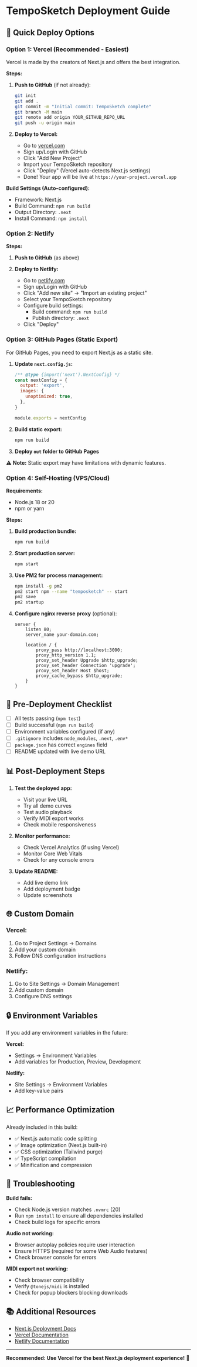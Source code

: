 # TempoSketch Deployment Guide

## 🚀 Quick Deploy Options

### Option 1: Vercel (Recommended - Easiest)

Vercel is made by the creators of Next.js and offers the best integration.

**Steps:**

1. **Push to GitHub** (if not already):
   ```bash
   git init
   git add .
   git commit -m "Initial commit: TempoSketch complete"
   git branch -M main
   git remote add origin YOUR_GITHUB_REPO_URL
   git push -u origin main
   ```

2. **Deploy to Vercel:**
   - Go to [vercel.com](https://vercel.com)
   - Sign up/Login with GitHub
   - Click "Add New Project"
   - Import your TempoSketch repository
   - Click "Deploy" (Vercel auto-detects Next.js settings)
   - Done! Your app will be live at `https://your-project.vercel.app`

**Build Settings (Auto-configured):**
- Framework: Next.js
- Build Command: `npm run build`
- Output Directory: `.next`
- Install Command: `npm install`

### Option 2: Netlify

**Steps:**

1. **Push to GitHub** (as above)

2. **Deploy to Netlify:**
   - Go to [netlify.com](https://netlify.com)
   - Sign up/Login with GitHub
   - Click "Add new site" → "Import an existing project"
   - Select your TempoSketch repository
   - Configure build settings:
     - Build command: `npm run build`
     - Publish directory: `.next`
   - Click "Deploy"

### Option 3: GitHub Pages (Static Export)

For GitHub Pages, you need to export Next.js as a static site.

1. **Update `next.config.js`:**
   ```js
   /** @type {import('next').NextConfig} */
   const nextConfig = {
     output: 'export',
     images: {
       unoptimized: true,
     },
   }
   
   module.exports = nextConfig
   ```

2. **Build static export:**
   ```bash
   npm run build
   ```

3. **Deploy `out` folder to GitHub Pages**

⚠️ **Note:** Static export may have limitations with dynamic features.

### Option 4: Self-Hosting (VPS/Cloud)

**Requirements:**
- Node.js 18 or 20
- npm or yarn

**Steps:**

1. **Build production bundle:**
   ```bash
   npm run build
   ```

2. **Start production server:**
   ```bash
   npm start
   ```

3. **Use PM2 for process management:**
   ```bash
   npm install -g pm2
   pm2 start npm --name "temposketch" -- start
   pm2 save
   pm2 startup
   ```

4. **Configure nginx reverse proxy** (optional):
   ```nginx
   server {
       listen 80;
       server_name your-domain.com;
       
       location / {
           proxy_pass http://localhost:3000;
           proxy_http_version 1.1;
           proxy_set_header Upgrade $http_upgrade;
           proxy_set_header Connection 'upgrade';
           proxy_set_header Host $host;
           proxy_cache_bypass $http_upgrade;
       }
   }
   ```

## 🔧 Pre-Deployment Checklist

- [ ] All tests passing (`npm test`)
- [ ] Build successful (`npm run build`)
- [ ] Environment variables configured (if any)
- [ ] `.gitignore` includes `node_modules`, `.next`, `.env*`
- [ ] `package.json` has correct `engines` field
- [ ] README updated with live demo URL

## 📊 Post-Deployment Steps

1. **Test the deployed app:**
   - Visit your live URL
   - Try all demo curves
   - Test audio playback
   - Verify MIDI export works
   - Check mobile responsiveness

2. **Monitor performance:**
   - Check Vercel Analytics (if using Vercel)
   - Monitor Core Web Vitals
   - Check for any console errors

3. **Update README:**
   - Add live demo link
   - Add deployment badge
   - Update screenshots

## 🌐 Custom Domain

### Vercel:
1. Go to Project Settings → Domains
2. Add your custom domain
3. Follow DNS configuration instructions

### Netlify:
1. Go to Site Settings → Domain Management
2. Add custom domain
3. Configure DNS settings

## 🔒 Environment Variables

If you add any environment variables in the future:

**Vercel:**
- Settings → Environment Variables
- Add variables for Production, Preview, Development

**Netlify:**
- Site Settings → Environment Variables
- Add key-value pairs

## 📈 Performance Optimization

Already included in this build:
- ✅ Next.js automatic code splitting
- ✅ Image optimization (Next.js built-in)
- ✅ CSS optimization (Tailwind purge)
- ✅ TypeScript compilation
- ✅ Minification and compression

## 🐛 Troubleshooting

**Build fails:**
- Check Node.js version matches `.nvmrc` (20)
- Run `npm install` to ensure all dependencies installed
- Check build logs for specific errors

**Audio not working:**
- Browser autoplay policies require user interaction
- Ensure HTTPS (required for some Web Audio features)
- Check browser console for errors

**MIDI export not working:**
- Check browser compatibility
- Verify `@tonejs/midi` is installed
- Check for popup blockers blocking downloads

## 📚 Additional Resources

- [Next.js Deployment Docs](https://nextjs.org/docs/deployment)
- [Vercel Documentation](https://vercel.com/docs)
- [Netlify Documentation](https://docs.netlify.com)

---

**Recommended: Use Vercel for the best Next.js deployment experience!** 🚀

